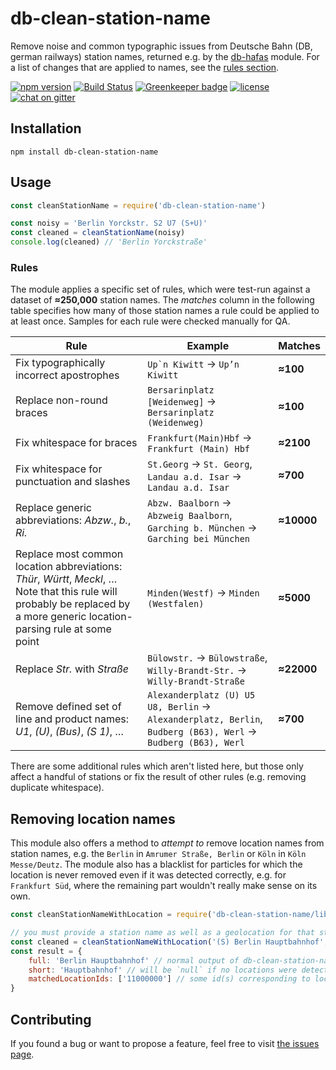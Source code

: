 # db-clean-station-name

Remove noise and common typographic issues from Deutsche Bahn (DB, german railways) station names, returned e.g. by the [db-hafas](https://github.com/derhuerst/db-hafas) module. For a list of changes that are applied to names, see the [rules section](#rules).

[![npm version](https://img.shields.io/npm/v/db-clean-station-name.svg)](https://www.npmjs.com/package/db-clean-station-name)
[![Build Status](https://travis-ci.org/juliuste/db-clean-station-name.svg?branch=master)](https://travis-ci.org/juliuste/db-clean-station-name)
[![Greenkeeper badge](https://badges.greenkeeper.io/juliuste/db-clean-station-name.svg)](https://greenkeeper.io/)
[![license](https://img.shields.io/github/license/juliuste/db-clean-station-name.svg?style=flat)](license)
[![chat on gitter](https://badges.gitter.im/juliuste.svg)](https://gitter.im/juliuste)

## Installation

```shell
npm install db-clean-station-name
```

## Usage

```js
const cleanStationName = require('db-clean-station-name')

const noisy = 'Berlin Yorckstr. S2 U7 (S+U)'
const cleaned = cleanStationName(noisy)
console.log(cleaned) // 'Berlin Yorckstraße'
```

### Rules

The module applies a specific set of rules, which were test-run against a dataset of **≈250,000** station names. The *matches* column in the following table specifies how many of those station names a rule could be applied to at least once. Samples for each rule were checked manually for QA.

Rule | Example | Matches
-----|---------|--------
Fix typographically incorrect apostrophes | ``Up`n Kiwitt`` → `Up’n Kiwitt` | **≈100**
Replace non-round braces | `Bersarinplatz [Weidenweg]` → `Bersarinplatz (Weidenweg)` | **≈100**
Fix whitespace for braces | `Frankfurt(Main)Hbf` → `Frankfurt (Main) Hbf` | **≈2100**
Fix whitespace for punctuation and slashes | `St.Georg` → `St. Georg`, `Landau a.d. Isar` → `Landau a.d. Isar` | **≈700**
Replace generic abbreviations: *Abzw.*, *b.*, *Ri.* | `Abzw. Baalborn` → `Abzweig Baalborn`, `Garching b. München` → `Garching bei München` | **≈10000**
Replace most common location abbreviations: *Thür*, *Württ*, *Meckl*, … Note that this rule will probably be replaced by a more generic location-parsing rule at some point | `Minden(Westf)` → `Minden (Westfalen)` | **≈5000**
Replace *Str.* with *Straße* | `Bülowstr.` → `Bülowstraße`, `Willy-Brandt-Str.` → `Willy-Brandt-Straße` | **≈22000**
Remove defined set of line and product names: *U1*, *(U)*, *(Bus)*, *(S 1)*, … | `Alexanderplatz (U) U5 U8, Berlin` → `Alexanderplatz, Berlin`, `Budberg (B63), Werl` → `Budberg (B63), Werl` | **≈700**

There are some additional rules which aren't listed here, but those only affect a handful of stations or fix the result of other rules (e.g. removing duplicate whitespace).

## Removing location names

This module also offers a method to *attempt to* remove location names from station names, e.g. the `Berlin` in `Amrumer Straße, Berlin` or `Köln` in `Köln Messe/Deutz`. The module also has a blacklist for particles for which the location is never removed even if it was detected correctly, e.g. for `Frankfurt Süd`, where the remaining part wouldn't really make sense on its own.

```js
const cleanStationNameWithLocation = require('db-clean-station-name/lib/with-location')

// you must provide a station name as well as a geolocation for that station
const cleaned = cleanStationNameWithLocation('(S) Berlin Hauptbahnhof', { longitude: 13.0991973, latitude: 52.404288 })
const result = {
    full: 'Berlin Hauptbahnhof' // normal output of db-clean-station-name
    short: 'Hauptbahnhof' // will be `null` if no locations were detected
    matchedLocationIds: ['11000000'] // some id(s) corresponding to locations that were detected, you can use those to check e.g. if two stations are in the same city. will be empty of no location(s) were detected. note that for cases like `Frankfurt Süd`, where `short` will be null because nothing could be removed because of some blacklisted name, the list of matched location ids can still contain values
}
```

## Contributing

If you found a bug or want to propose a feature, feel free to visit [the issues page](https://github.com/juliuste/db-clean-station-name/issues).
